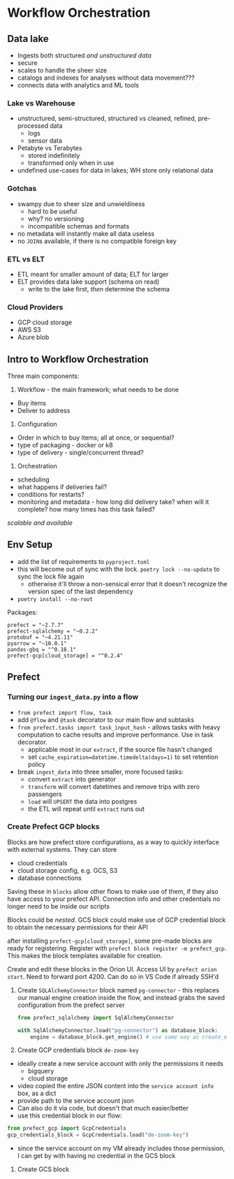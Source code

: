 # Workflow Orchestration

## Data lake

- Ingests both structured *and unstructured data*
- secure
- scales to handle the sheer size
- catalogs and indexes for analyses without data movement???
- connects data with analytics and ML tools

### Lake vs Warehouse

- unstructured, semi-structured, structured vs cleaned, refined, pre-processed data
  - logs
  - sensor data
- Petabyte vs Terabytes
  - stored indefinitely
  - transformed only when in use
- undefined use-cases for data in lakes; WH store only relational data

### Gotchas

- swampy due to sheer size and unwieldiness
  - hard to be useful
  - why? no versioning
  - incompatible schemas and formats
- no metadata will instantly make all data useless
- no `JOIN`s available, if there is no compatible foreign key

### ETL vs ELT

- ETL meant for smaller amount of data; ELT for larger
- ELT provides data lake support (schema on read)
  - write to the lake first, *then* determine the schema

### Cloud Providers

- GCP cloud storage
- AWS S3
- Azure blob

## Intro to Workflow Orchestration

Three main components:

1. Workflow - the main framework; what needs to be done
  - Buy items
  - Deliver to address
1. Configuration
  - Order in which to buy items; all at once, or sequential?
  - type of packaging - docker or k8
  - type of delivery - single/concurrent thread?
1. Orchestration
  - scheduling
  - what happens if deliveries fail?
  - conditions for restarts?
  - monitoring and metadata - how long did delivery take? when will it complete? how many times has this task failed?

*scalable and available*

## Env Setup

- add the list of requirements to `pyproject.toml`
- this will become out of sync with the lock. `poetry lock --no-update` to sync the lock file again
  - otherwise it'll throw a non-sensical error that it doesn't recognize the version spec of the last dependency
- `poetry install --no-root`

Packages:

```
prefect = "~2.7.7"
prefect-sqlalchemy = "~0.2.2"
protobuf = "~4.21.11"
pyarrow = "~10.0.1"
pandas-gbq = "^0.18.1"
prefect-gcp[cloud_storage] = "^0.2.4"
```

## Prefect

### Turning our `ingest_data.py` into a flow

- `from prefect import flow, task`
- add `@flow` and `@task` decorator to our main flow and subtasks
- `from prefect.tasks import task_input_hash` - allows tasks with heavy computation to cache results and improve performance. Use in task decorator.
  - applicable most in our `extract`, if the source file hasn't changed
  - set `cache_expiration=datetime.timedelta(days=1)` to set retention policy
- break `ingest_data` into three smaller, more focused tasks:
    - convert `extract` into generator
    - `transform` will convert datetimes and remove trips with zero passengers
    - `load` will `UPSERT` the data into postgres
    - the ETL will repeat until `extract` runs out

### Create Prefect GCP blocks

Blocks are how prefect store configurations, as a way to quickly interface with external systems. They can store

- cloud credentials
- cloud storage config, e.g. GCS, S3
- database connections

Saving these in `blocks` allow other flows to make use of them, if they also have access to your prefect API. Connection info and other credentials no longer need to be inside our scripts

Blocks could be *nested*. GCS block could make use of GCP credential block to obtain the necessary permissions for their API

after installing `prefect-gcp[cloud_storage]`, some pre-made blocks are ready for registering. Register with `prefect block register -m prefect_gcp`. This makes the block templates available for creation.

Create and edit these blocks in the Orion UI. Access UI by `prefect orion start`. Need to forward port 4200. Can do so in VS Code if already SSH'd

1. Create `SQLAlchemyConnector` block named `pg-connector` - this replaces our manual engine creation inside the flow, and instead grabs the saved configuration from the prefect server

    ```py
    from prefect_sqlalchemy import SqlAlchemyConnector

    with SqlAlchemyConnector.load("pg-connector") as database_block:
        engine = database_block.get_engine() # use same way as create_engine()
    ```

1. Create GCP credentials block `de-zoom-key`
  - ideally create a new service account with only the permissions it needs
    - bigquery
    - cloud storage
  - video copied the entire JSON content into the `service account info` box, as a dict
  - provide path to the service account json
  - Can also do it via code, but doesn't that much easier/better
  - use this credential block in our flow:
  ```py
  from prefect_gcp import GcpCredentials
  gcp_credentials_block = GcpCredentials.load("de-zoom-key")
  ```
  - since the service account on my VM already includes those permission, I can get by with having no credential in the GCS block
1. Create GCS block